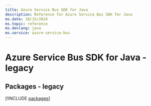 ```yaml
---
title: Azure Service Bus SDK for Java
description: Reference for Azure Service Bus SDK for Java
ms.date: 10/15/2024
ms.topic: reference
ms.devlang: java
ms.service: azure-service-bus
---
```

# Azure Service Bus SDK for Java - legacy
## Packages - legacy
[!INCLUDE [packages](service-bus-index.md)]